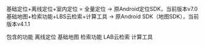 基础定位+离线定位+室内定位 = 全量定位 -> 原Android定位SDK，当前版本v7.0
基础地图+检索功能+LBS云检索+计算工具 -> 原Android SDK（地图SDK），当前版本v4.1.1

包含的功能
离线定位  基础地图  检索功能  LAB云检索  计算工具